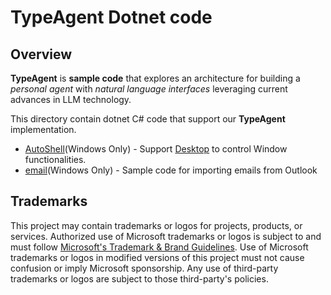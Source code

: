# TypeAgent Dotnet code

## Overview

**TypeAgent** is **sample code** that explores an architecture for building a *personal agent* with *natural language interfaces* leveraging current advances in LLM technology.

This directory contain dotnet C# code that support our **TypeAgent** implementation.

* [AutoShell](./autoShell/)(Windows Only) - Support [Desktop](../ts/packages/agents/desktop/) to control Window functionalities.
* [email](./email/)(Windows Only) - Sample code for importing emails from Outlook



## Trademarks

This project may contain trademarks or logos for projects, products, or services. Authorized use of Microsoft
trademarks or logos is subject to and must follow
[Microsoft's Trademark \& Brand Guidelines](https://www.microsoft.com/en-us/legal/intellectualproperty/trademarks/usage/general).
Use of Microsoft trademarks or logos in modified versions of this project must not cause confusion or imply Microsoft sponsorship.
Any use of third-party trademarks or logos are subject to those third-party's policies.



